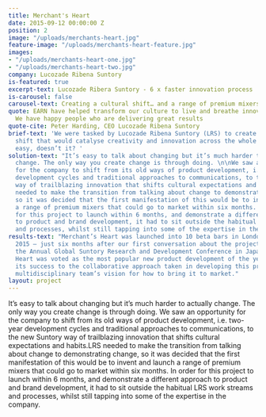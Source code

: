 ```yaml
---
title: Merchant's Heart
date: 2015-09-12 00:00:00 Z
position: 2
image: "/uploads/merchants-heart.jpg"
feature-image: "/uploads/merchants-heart-feature.jpg"
images:
- "/uploads/merchants-heart-one.jpg"
- "/uploads/merchants-heart-two.jpg"
company: Lucozade Ribena Suntory
is-featured: true
excerpt-text: Lucozade Ribera Suntory - 6 x faster innovation process
is-carousel: false
carousel-text: Creating a cultural shift… and a range of premium mixers
quote: EARN have helped transform our culture to live and breathe innovative thinking.
  We have happy people who are delivering great results
quote-cite: Peter Harding, CEO Lucozade Ribena Suntory
brief-text: 'We were tasked by Lucozade Ribena Suntory (LRS) to create a cultural
  shift that would catalyse creativity and innovation across the whole company.  Sounds
  easy, doesn’t it? '
solution-text: "It’s easy to talk about changing but it’s much harder to actually
  change. The only way you create change is through doing. \n\nWe saw an opportunity
  for the company to shift from its old ways of product development, i.e. two-year
  development cycles and traditional approaches to communications, to the new Suntory
  way of trailblazing innovation that shifts cultural expectations and habits.\n\nLRS
  needed to make the transition from talking about change to demonstrating change,
  so it was decided that the first manifestation of this would be to invent and launch
  a range of premium mixers that could go to market within six months. \n\nIn order
  for this project to launch within 6 months, and demonstrate a different approach
  to product and brand development, it had to sit outside the habitual LRS work streams
  and processes, whilst still tapping into some of the expertise in the company. "
results-text: "Merchant’s Heart was launched into 10 beta bars in London during December
  2015 – just six months after our first conversation about the project. \n\nDuring
  the Annual Global Suntory Research and Development Conference in Japan, Merchant’s
  Heart was voted as the most popular new product development of the year.  We credit
  its success to the collaborative approach taken in developing this product and the
  multidisciplinary team’s vision for how to bring it to market."
layout: project
---
```


It’s easy to talk about changing but it’s much harder to actually change. The only way you create change is through doing. We saw an opportunity for the company to shift from its old ways of product development, i.e. two-year development cycles and traditional approaches to communications, to the new Suntory way of trailblazing innovation that shifts cultural expectations and habits.LRS needed to make the transition from talking about change to demonstrating change, so it was decided that the first manifestation of this would be to invent and launch a range of premium mixers that could go to market within six months. In order for this project to launch within 6 months, and demonstrate a different approach to product and brand development, it had to sit outside the habitual LRS work streams and processes, whilst still tapping into some of the expertise in the company.